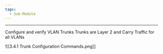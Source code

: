 ```yaml
---
tags:
  - Sub-Module
---
```


---
Configure and verify VLAN Trunks
Trunks are Layer 2 and Carry Traffic for all VLANs

![[3.4.1 Trunk Configuration Commands.png]]